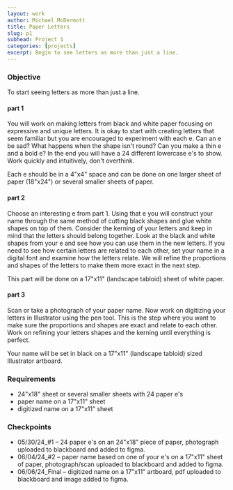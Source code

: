 ```yaml
---
layout: work
author: Michael McDermott
title: Paper Letters
slug: p1
subhead: Project 1
categories: [projects]
excerpt: Begin to see letters as more than just a line.
---
```

### Objective
To start seeing letters as more than just a line.

#### part 1
You will work on making letters from black and white paper focusing on expressive and unique letters. It is okay to start with creating letters that seem familiar but you are encouraged to experiment with each e. Can an e be sad? What happens when the shape isn't round? Can you make a thin e and a bold e? In the end you will have a 24 different lowercase e's to show. Work quickly and intuitively, don't overthink.

Each e should be in a 4"x4" space and can be done on one larger sheet of paper (18"x24") or several smaller sheets of paper.

#### part 2
Choose an interesting e from part 1. Using that e you will construct your name through the same method of cutting black shapes and glue white shapes on top of them. Consider the kerning of your letters and keep in mind that the letters should belong together. Look at the black and white shapes from your e and see how you can use them in the new letters. If you need to see how certain letters are related to each other, set your name in a digital font and examine how the letters relate. We will refine the proportions and shapes of the letters to make them more exact in the next step.

This part will be done on a 17"x11" (landscape tabloid) sheet of white paper.

#### part 3
Scan or take a photograph of your paper name. Now work on digitizing your letters in Illustrator using the pen tool. This is the step where you want to make sure the proportions and shapes are exact and relate to each other. Work on refining your letters shapes and the kerning until everything is perfect.

Your name will be set in black on a 17"x11" (landscape tabloid) sized Illustrator artboard.

### Requirements
* 24"x18" sheet or several smaller sheets with 24 paper e's
* paper name on a 17"x11" sheet
* digitized name on a 17"x11" sheet

### Checkpoints
* <span class="due">05/30/24_#1</span> &ndash; 24 paper e's on an 24"x18" piece of paper, photograph uploaded to blackboard and added to figma.
* <span class="due">06/04/24_#2</span> &ndash; paper name based on one of your e's on a 17"x11" sheet of paper, photograph/scan uploaded to blackboard and added to figma.
* <span class="due">06/06/24_Final</span> &ndash; digitized name on a 17"x11" artboard, pdf uploaded to blackboard and image added to figma.
